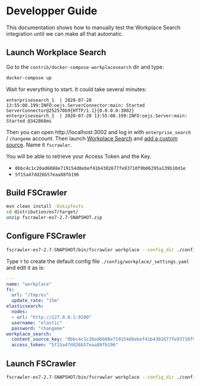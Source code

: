 # Developper Guide

This documentation shows how to manually test the Workplace Search integration until we can make all that automatic.

## Launch Workplace Search

Go to the `contrib/docker-compose-workplacesearch` dir and type:

```sh
docker-compose up
```

Wait for everything to start. It could take several minutes:

```
enterprisesearch_1  | 2020-07-20 13:55:08.199:INFO:oejs.ServerConnector:main: Started ServerConnector@252570b9{HTTP/1.1}{0.0.0.0:3002}
enterprisesearch_1  | 2020-07-20 13:55:08.199:INFO:oejs.Server:main: Started @342868ms
```

Then you can open http://localhost:3002 and log in with `enterprise_search` / `changeme` account.
Then launch [Workplace Search](http://localhost:3002/ws) and [add a custom source](http://localhost:3002/ws/org/sources#/add/custom).
Name it `fscrawler`.

You will be able to retrieve your Access Token and the Key.

* `0bbc4c1c20ad6088e719154d8ebef41b4302677fe93710f9b06295a139b10d1e`
* `5f15a47dd26b57eaa88fb196`

## Build FSCrawler

```sh
mvn clean install -DskipTests
cd distribution/es7/target/
unzip fscrawler-es7-2.7-SNAPSHOT.zip
```


## Configure FSCrawler

```sh
fscrawler-es7-2.7-SNAPSHOT/bin/fscrawler workplace --config_dir ./config
```

Type `Y` to create the default config file `./config/workplace/_settings.yaml` and edit it as is:

```yml
---
name: "workplace"
fs:
  url: "/tmp/es"
  update_rate: "15m"
elasticsearch:
  nodes:
  - url: "http://127.0.0.1:9200"
  username: "elastic"
  password: "changeme"
workplace_search:
  content_source_key: "0bbc4c1c20ad6088e719154d8ebef41b4302677fe93710f9b06295a139b10d1e"
  access_token: "5f15a47dd26b57eaa88fb196"
```

## Launch FSCrawler

```sh
fscrawler-es7-2.7-SNAPSHOT/bin/fscrawler workplace --config_dir ./config
```


